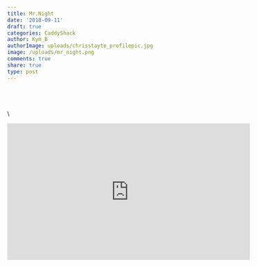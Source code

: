 ```yaml
---
title: Mr.Night
date: '2018-09-11'
draft: true
categories: CaddyShack
author: Kym_B
authorImage: uploads/chrisstayte_profilepic.jpg
image: /uploads/mr_night.png
comments: true
share: true
type: post
---
```

<br></br>\
\
<iframe width="560" height="315" src="https://www.youtube.com/embed/z7V_uq8Xeho" frameborder="0" allow="autoplay; encrypted-media" allowfullscreen></iframe>
